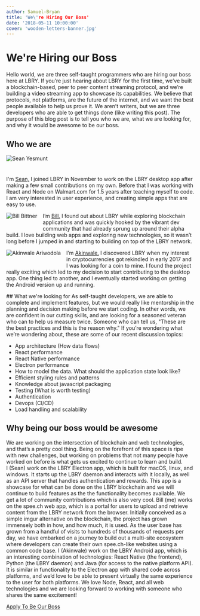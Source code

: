 ```yaml
---
author: Samuel-Bryan
title: 'We\'re Hiring Our Boss'
date: '2018-05-11 10:00:00'
cover: 'wooden-letters-banner.jpg'
---
```

# We're Hiring our Boss
Hello world, we are three self-taught programmers who are hiring our boss here at LBRY. 
If you’re just hearing about LBRY for the first time, we’ve built a blockchain-based, peer to peer content streaming protocol, and we’re building a video streaming app to showcase its capabilities. We believe that protocols, not platforms, are the future of the internet, and we want the best people available to help us prove it.
We aren’t writers, but we are three developers who are able to get things done (like writing this post). The purpose of this blog post is to tell you who we are, what we are looking for, and why it would be awesome to be our boss.
## Who we are
<main class="column-fluid">
<div class="span3"><img src="https://spee.ch/1/Sean2.jpeg" style="padding: 0 12px 24px 0" alt="Sean Yesmunt"></div><div class="span9"><p>I'm <a href="http://seanyesmunt.com"> Sean,</a> I joined LBRY in November to work on the LBRY desktop app after making a few small contributions on my own. Before that I was working with React and Node on Walmart.com for 1.5 years after teaching myself to code. I am very interested in user experience, and creating simple apps that are easy to use.</p></div>
<div class="span3"><img align="left" style="padding: 0 12px 24px 0" src="https://spee.ch/c/Bill2.jpeg" alt="Bill Bittner"></div><div class="span9"><p>I’m <a href="https://github.com/billbitt"> Bill.</a>  I found out about LBRY while exploring blockchain applications and was quickly hooked by the vibrant dev community that had already sprung up around their alpha build.  I love building web apps and exploring new technologies, so it wasn’t long before I jumped in and starting to building on top of the LBRY network.</p></div>
<div class="span3"><img align="left" style="padding: 0 12px 24px 0" src="https://spee.ch/7/Akin2.jpeg" alt="Akinwale Ariwodola"></div><div class="span9"><p>I’m <a href="https://github.com/akinwale"> Akinwale.</a> I discovered LBRY when my interest in cryptocurrencies got rekindled in early 2017 and I was looking for a coin to mine. I found the project really exciting which led to my decision to start contributing to the desktop app. One thing led to another, and I eventually started working on getting the Android version up and running.</p></div>
</main>
## What we're looking for
As self-taught developers, we are able to complete and implement features, but we would really like mentorship in the planning and decision making before we start coding. In other words, we are confident in our cutting skills, and are looking for a seasoned veteran who can to help us measure twice. Someone who can tell us, "These are the best practices and this is the reason why."
If you’re wondering what we’re wondering about, these are some of our recent discussion topics:

* App architecture (How data flows)
* React performance
* React Native performance
* Electron performance
* How to model the data. What should the application state look like?
* Efficient styling rules and patterns
* Knowledge about javascript packaging
* Testing (What is worth testing)
* Authentication
* Devops (CI/CD)
* Load handling and scalability

## Why being our boss would be awesome
We are working on the intersection of blockchain and web technologies, and that’s a pretty cool thing. Being on the forefront of this space is ripe with new challenges, but working on problems that not many people have worked on before is what gets us excited to continue to learn and build.  
I (Sean) work on the LBRY Electron app, which is built for macOS, linux, and windows. It starts up the LBRY daemon and interacts with it locally, as well as an API server that handles authentication and rewards. This app is a showcase for what can be done on the LBRY blockchain and we will continue to build features as the the functionality becomes available. We get a lot of community contributions which is also very cool.
Bill (me) works on the spee.ch web app, which is a portal for users to upload and retrieve content from the LBRY network from the browser. Initially conceived as a simple imgur alternative on the blockchain, the project has grown immensely both in how, and how much, it is used.  As the user base has grown from a handful of visits to hundreds of thousands of requests per day, we have embarked on a journey to build out a multi-site ecosystem where developers can create their own spee.ch-like websites using a common code base.
I (Akinwale) work on the LBRY Android app, which is an interesting combination of technologies: React Native (the frontend), Python (the LBRY daemon) and Java (for access to the native platform API). It is similar in functionality to the Electron app with shared code across platforms, and we’d love to be able to present virtually the same experience to the user for both platforms.
We love Node, React, and all web technologies and we are looking forward to working with someone who shares the same excitement!
<div class="spacer2 text-center">
<a class="btn-primary btn-large" href="https://hire.withgoogle.com/public/jobs/lbryio/view/P_AAAAAADAAADNhIbg93Flmj?trackingTag=joinUs">Apply To Be Our Boss</a>
</div>
